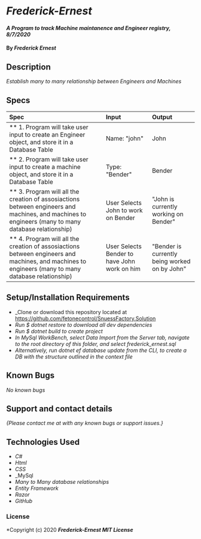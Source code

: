 # _Frederick-Ernest_

#### _A Program to track Machine maintanence and Engineer registry, 8/7/2020_

#### By _**Frederick Ernest**_

## Description

_Establish many to many relationship between Engineers and Machines_

## Specs

| Spec | Input | Output |
| :-------------      | :------------- | :------------- |
| ** 1. Program will take user input to create an Engineer object, and store it in a Database Table| Name: "john"| John |
| ** 2. Program will take user input to create a machine object, and store it in a Database Table| Type: "Bender"| Bender |
| ** 3. Program will all the creation of assosiactions between engineers and machines, and machines to engineers (many to many database relationship)| User Selects John to work on Bender | "John is currently working on Bender"|
| ** 4. Program will all the creation of assosiactions between engineers and machines, and machines to engineers (many to many database relationship)| User Selects Bender to have John work on him| "Bender is currently being worked on by John"|

## Setup/Installation Requirements

* _Clone or download this repository located at https://github.com/fetonecontrol/SnuessFactory.Solution
* _Run $ dotnet restore to download all dev dependencies_
* _Run $ dotnet build to create project_
* _In MySql WorkBench, select Data Import from the Server tab, navigate to the root directory of this folder, and select frederick_ernest.sql_
* _Alternatively, run dotnet ef database update from the CLI, to create a DB with the structure outlined in the context file_

## Known Bugs

_No known bugs_

## Support and contact details

_{Please contact me at with any known bugs or support issues.}_

## Technologies Used

* _C#_
* _Html_
* _CSS_
* _MySql
* _Many to Many database relationships_
* _Entity Framework_
* _Razor_
* _GitHub_

### License

*Copyright (c) 2020 **_Frederick-Ernest MIT License_**
